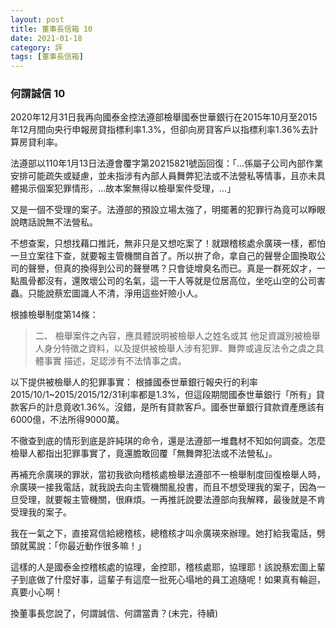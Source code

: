 ```yaml
---
layout: post
title: 董事長信箱 10
date: 2021-01-18
category: 評
tags: [董事長信箱]
---
```


### 何謂誠信 10

2020年12月31日我再向國泰金控法遵部檢舉國泰世華銀行在2015年10月至2015年12月間向央行申報房貸指標利率1.3%，但卻向房貸客戶以指標利率1.36%去計算房貸利率。

法遵部以110年1月13日法遵會覆字第20215821號函回復：「…係屬子公司內部作業安排可能疏失或疑慮，並未指涉有內部人員舞弊犯法或不法營私等情事，且亦未具體揭示個案犯罪情形，…故本案無得以檢舉案件受理，…」

又是一個不受理的案子。法遵部的預設立場太強了，明擺著的犯罪行為竟可以睜眼說瞎話說無不法營私。

不想查案，只想找藉口推託，無非只是又想吃案了！就跟稽核處佘廣瑛一樣，都怕一旦立案往下查，就要報主管機關自首了。所以拚了命，拿自己的聲譽企圖換取公司的聲譽，但真的換得到公司的聲譽嗎？只會徒增臭名而已。真是一群死奴才，一點風骨都沒有，還敗壞公司的名氣，這一干人等就是位居高位，坐吃山空的公司害蟲。只能說蔡宏圖識人不清，淨用這些奸險小人。

根據檢舉制度第14條：
> 二、 檢舉案件之內容，應具體說明被檢舉人之姓名或其 他足資識別被檢舉人身分特徵之資料，以及提供被檢舉人涉有犯罪、舞弊或違反法令之虞之具體事實 描述，足認涉有不法情事之虞。

以下提供被檢舉人的犯罪事實：
根據國泰世華銀行報央行的利率2015/10/1~2015/2015/12/31利率都是1.3%，但這段期間國泰世華銀行「所有」貸款客戶的計息竟收1.36%。沒錯，是所有貸款客戶。國泰世華銀行貸款資產應該有6000億，不法所得9000萬。

不徹查到底的情形到底是許純琪的命令，還是法遵部一堆蠢材不知如何調查。怎麼檢舉人都指出犯罪事實了，竟還膽敢回覆「無舞弊犯法或不法營私」。

再補充佘廣瑛的罪狀，當初我欲向稽核處檢舉法遵部不一檢舉制度回復檢舉人時，佘廣瑛一接我電話，就我說去向主管機關亂投書，而且不想受理我的案子，因為一旦受理，就要報主管機關，很麻煩。一再推託說要法遵部向我解釋，最後就是不肯受理我的案子。

我在一氣之下，直接寫信給總稽核，總稽核才叫佘廣瑛來辦理。她打給我電話，劈頭就罵說：「你最近動作很多嘛！」

這樣的人是國泰金控稽核處的協理，金控耶，稽核處耶，協理耶！該說蔡宏圖上輩子到底做了什麼好事，這輩子有這麼一批死心塌地的員工追隨呢！如果真有輪迴，真要小心啊！

換董事長您說了，何謂誠信、何謂當責？(未完，待續)
